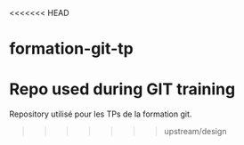 <<<<<<< HEAD
# formation-git-tp
Repo used during GIT training
=======
Repository utilisé pour les TPs de la formation git.
>>>>>>> upstream/design
